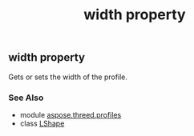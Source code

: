﻿---
title: width property
second_title: Aspose.3D for Python via .NET API References
description: 
type: docs
weight: 200
url: /python-net/aspose.threed.profiles/lshape/width/
is_root: false
---

## width property


Gets or sets the width of the profile.

### See Also
* module [aspose.threed.profiles](../../)
* class [LShape](/3d/python-net/aspose.threed.profiles/lshape)
